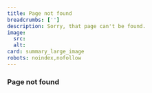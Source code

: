 ```yaml
---
title: Page not found
breadcrumbs: ['']
description: Sorry, that page can't be found.
image:
  src:
  alt:
card: summary_large_image
robots: noindex,nofollow
---
```


### Page not found

